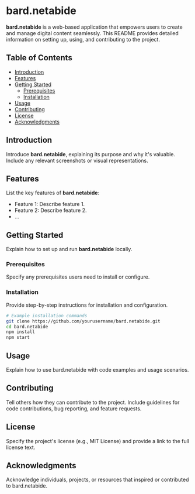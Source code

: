 # bard.netabide

**bard.netabide** is a web-based application that empowers users to create and manage digital content seamlessly. This README provides detailed information on setting up, using, and contributing to the project.

## Table of Contents

- [Introduction](#introduction)
- [Features](#features)
- [Getting Started](#getting-started)
  - [Prerequisites](#prerequisites)
  - [Installation](#installation)
- [Usage](#usage)
- [Contributing](#contributing)
- [License](#license)
- [Acknowledgments](#acknowledgments)

## Introduction

Introduce **bard.netabide**, explaining its purpose and why it's valuable. Include any relevant screenshots or visual representations.

## Features

List the key features of **bard.netabide**:

- Feature 1: Describe feature 1.
- Feature 2: Describe feature 2.
- ...

## Getting Started

Explain how to set up and run **bard.netabide** locally.

### Prerequisites

Specify any prerequisites users need to install or configure.

### Installation

Provide step-by-step instructions for installation and configuration.

```bash
# Example installation commands
git clone https://github.com/yourusername/bard.netabide.git
cd bard.netabide
npm install
npm start
```

## Usage

Explain how to use bard.netabide with code examples and usage scenarios.

## Contributing

Tell others how they can contribute to the project. Include guidelines for code contributions, bug reporting, and feature requests.

## License

Specify the project's license (e.g., MIT License) and provide a link to the full license text.

## Acknowledgments

Acknowledge individuals, projects, or resources that inspired or contributed to bard.netabide.
